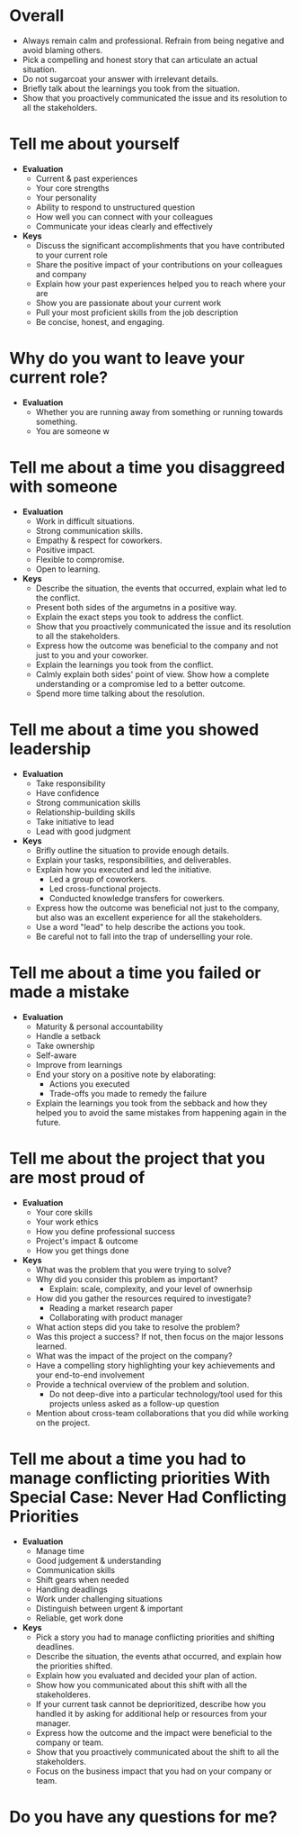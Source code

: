 # Overall
- Always remain calm and professional. Refrain from being negative and avoid blaming others.
- Pick a compelling and honest story that can articulate an actual situation.
- Do not sugarcoat your answer with irrelevant details.
- Briefly talk about the learnings you took from the situation. 
- Show that you proactively communicated the issue and its resolution to all the stakeholders.


# Tell me about yourself
- **Evaluation**
	- Current & past experiences
	- Your core strengths
	- Your personality
	- Ability to respond to unstructured question
	- How well you can connect with your colleagues
	- Communicate your ideas clearly and effectively
- **Keys**
	- Discuss the significant accomplishments that you have contributed to your current role
	- Share the positive impact of your contributions on your colleagues and company
	- Explain how your past experiences helped you to reach where your are
	- Show you are passionate about your current work
	- Pull your most proficient skills from the job description
	- Be concise, honest, and engaging.


# Why do you want to leave your current role? 
- **Evaluation**
	- Whether you are running away from something or running towards something.
	- You are someone w


# Tell me about a time you disaggreed with someone
- **Evaluation**
	- Work in difficult situations.
	- Strong communication skills.
	- Empathy & respect for coworkers.
	- Positive impact.
	- Flexible to compromise.
	- Open to learning.
- **Keys**
	- Describe the situation, the events that occurred, explain what led to the conflict.
	- Present both sides of the argumetns in a positive way.
	- Explain the exact steps you took to address the conflict.
	- Show that you proactively communicated the issue and its resolution to all the stakeholders.
	- Express how the outcome was beneficial to the company and not just to you and your coworker.
	- Explain the learnings you took from the conflict.
	- Calmly explain both sides' point of view. Show how a complete understanding or a compromise led to a better outcome.
    - Spend more time talking about the resolution.



# Tell me about a time you showed leadership
- **Evaluation**
	- Take responsibility
	- Have confidence
	- Strong communication skills
	- Relationship-building skills
	- Take initiative to lead
	- Lead with good judgment
- **Keys**
	- Brifly outline the situation to provide enough details.
	- Explain your tasks, responsibilities, and deliverables.
	- Explain how you executed and led the initiative.
		- Led a group of coworkers.
		- Led cross-functional projects.
		- Conducted knowledge transfers for cowerkers.
	- Express how the outcome was beneficial not just to the company, but also was an excellent experience for all the stakeholders.
	- Use a word "lead" to help describe the actions you took.
	- Be careful not to fall into the trap of underselling your role.


# Tell me about a time you failed or made a mistake
- **Evaluation**
	- Maturity & personal accountability
	- Handle a setback
	- Take ownership
	- Self-aware
	- Improve from learnings
	- End your story on a positive note by elaborating:
		- Actions you executed
		- Trade-offs you made to remedy the failure
	- Explain the learnings you took from the sebback and how they helped you to avoid the same mistakes from happening again in the future.	


# Tell me about the project that you are most proud of 
- **Evaluation**
	- Your core skills
	- Your work ethics
	- How you define professional success
	- Project's impact & outcome
	- How you get things done
- **Keys**
	- What was the problem that you were trying to solve?
	- Why did you consider this problem as important?
		- Explain: scale, complexity, and your level of ownerhsip
	- How did you gather the resources required to investigate?
		- Reading a market research paper
		- Collaborating with product manager
	- What action steps did you take to resolve the problem?
	- Was this project a success? If not, then focus on the major lessons learned.
	- What was the impact of the project on the company?
	- Have a compelling story highlighting your key achievements and your end-to-end involvement
	- Provide a technical overview of the problem and solution.
		- Do not deep-dive into a particular technology/tool used for this projects unless asked as a follow-up question
	- Mention about cross-team collaborations that you did while working on the project.


# Tell me about a time you had to manage conflicting priorities With Special Case: Never Had Conflicting Priorities 
- **Evaluation**
	- Manage time
	- Good judgement & understanding
	- Communication skills
	- Shift gears when needed
	- Handling deadlings
	- Work under challenging situations
	- Distinguish between urgent & important
	- Reliable, get work done
- **Keys**
	- Pick a story you had to manage conflicting priorities and shifting deadlines.
	- Describe the situation, the events athat occurred, and explain how the priorities shifted.
	- Explain how you evaluated and decided your plan of action.
	- Show how you communicated about this shift with all the stakeholderes.
	- If your current task cannot be deprioritized, describe how you handled it by asking for additional help or resources from your manager.
	- Express how the outcome and the impact were beneficial to the company or team.
	- Show that you proactively communicated about the shift to all the stakeholders.
	- Focus on the business impact that you had on your company or team.





# Do you have any questions for me?
<!--stackedit_data:
eyJoaXN0b3J5IjpbLTcyODg5NDc1LC00ODM4ODQ5MDMsLTgxMD
c4OTYzMF19
-->
